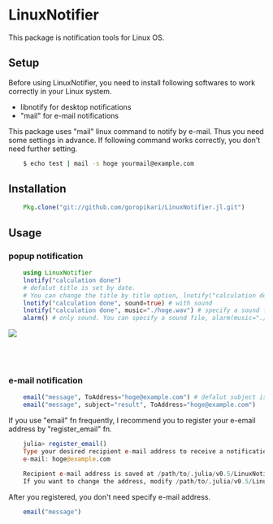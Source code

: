 # LinuxNotifier

This package is notification tools for Linux OS.

## Setup
Before using LinuxNotifier, you need to install following softwares to work correctly in your Linux system.
- libnotify for desktop notifications
- "mail" for e-mail notifications

This package uses "mail" linux command to notify by e-mail. Thus you need some settings in advance.
If following command works correctly, you don't need further setting.
```bash
	$ echo test | mail -s hoge yourmail@example.com
```

## Installation
```Julia
	Pkg.clone("git://github.com/goropikari/LinuxNotifier.jl.git")
```

## Usage
### popup notification
```Julia
	using LinuxNotifier
	lnotify("calculation done") 
	# defalut title is set by date.
	# You can change the title by title option, lnotify("calculation done", title="hogehoge")
	lnotify("calculation done", sound=true) # with sound
	lnotify("calculation done", music="./hoge.wav") # specify a sound file
	alarm() # only sound. You can specify a sound file, alarm(music="./piyo.wav")
```
<img src="https://github.com/goropikari/LinuxNotifier.jl/blob/master/src/popup.png" align="left"  />


<br><br><br><br>
### e-mail notification
```Julia
	email("message", ToAddress="hoge@example.com") # defalut subject is set by date.
	email("message", subject="result", ToAddress="hoge@example.com")
```


If you use "email" fn frequently, I recommend you to register your e-email address by "register_email" fn.
```Julia
	julia> register_email()
	Type your desired recipient e-mail address to receive a notification.
	e-mail: hoge@example.com

	Recipient e-mail address is saved at /path/to/.julia/v0.5/LinuxNotifier/email/address.txt.
	If you want to change the address, modify /path/to/.julia/v0.5/LinuxNotifier/email/address.txt directly or execute register_email() again
```

After you registered, you don't need specify e-mail address.
```Julia
	email("message")
```
